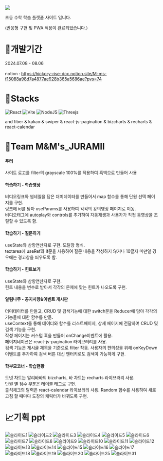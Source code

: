<img src="https://github.com/user-attachments/assets/b649a782-8475-4aa9-8623-560dfad44bc1" />

초등 수학 학습 플랫폼 사이트 입니다. 

(반응형 구현 및 PWA 적용이 완료되었습니다.)

# 👻개발기간
2024.07.08 - 08.06
<br/><br/>notion : https://hickory-rise-dcc.notion.site/M-ms-f15088a98d7a4877ae928b365a5686ae?pvs=74

# 👻Stacks
![React](https://img.shields.io/badge/react-%2320232a.svg?style=for-the-badge&logo=react&logoColor=%2361DAFB)
![Vite](https://img.shields.io/badge/vite-%23646CFF.svg?style=for-the-badge&logo=vite&logoColor=white)
![NodeJS](https://img.shields.io/badge/node.js-6DA55F?style=for-the-badge&logo=node.js&logoColor=white)
![Threejs](https://img.shields.io/badge/threejs-black?style=for-the-badge&logo=three.js&logoColor=white)

and fiber & kakao & swiper & react-js-pagination & bizcharts & recharts & react-calendar


# 👻Team M&M's_JURAMII

#### 푸터
사이트 로고를 filter의 grayscale 100%를 적용하여 흑백으로 만들어 사용

#### 학습하기 - 학습영상
비디오링크와 썸네일을 담은 더미데이터를 만들어서 map 함수를 통해 단원 선택 페이지를 구현.
<br/>링크에 id를 담아 useParams를 사용하여 각각의 강의영상 페이지로 이동.
<br/>비디오태그에 autoplay와 controls를 추가하여 자동재생과 사용자가 직접 동영상을 조절할 수 있도록 함.

#### 학습하기 - 질문하기
useState와 삼항연산자로 구현. 모달창 형식.
<br/>textarea에 useRef와 if문을 사용하여 질문 내용을 작성하지 않거나 10글자 미만일 경우에는 경고창을 띄우도록 함.

#### 학습하기 - 힌트보기
useState와 삼항연산자로 구현. 
<br/>힌트 내용을 변수로 받아서 각각의 문제에 맞는 힌트가 나오도록 구현.

#### 알림나무 - 공지사항&이벤트 게시판
더미데이터를 만들고, CRUD 및 검색기능에 대한 switch문을 Reducer에 담아 각각의 기능들에 대한 함수를 만듦. 
<br/>useContext를 통해 데이터와 함수를 리스트페이지, 상세 페이지에 전달하여 CRUD 및 검색 기능을 구현. 
<br/>작성 페이지는 커스텀 훅을 만들어 onChange이벤트에 활용.
<br/>페이지네이션은 react-js-pagination 라이브러리를 사용.
<br/>검색 기능은 게시글 제목을 기준으로 filter 작동. 사용자의 편의성을 위해 onKeyDown 이벤트를 추가하여 검색 버튼 대신 엔터키로도 검색이 가능하게 구현.

#### 학부모코너 - 학습현황
도넛 차트는 알리바바의 bizcharts, 바 차트는 recharts 라이브러리 사용.
<br/>단원 별 점수 부분은 테이블 태그로 구현.
<br/>출석체크의 달력은 react-calendar 라이브러리 사용. Random 함수를 사용하여 새로고침 할 때마다 도장의 캐릭터가 바뀌도록 구현.


# 📈기획 ppt
![슬라이드1](https://github.com/user-attachments/assets/eeabe1cd-c2ad-47f2-b58c-6a50811317d2)
![슬라이드2](https://github.com/user-attachments/assets/18f41891-dc3d-4f12-89af-413e2c73ba0e)
![슬라이드3](https://github.com/user-attachments/assets/36d37202-d544-4019-9186-fd3477276d65)
![슬라이드4](https://github.com/user-attachments/assets/0e264b3a-c135-4f02-ae4a-30a5976d7751)
![슬라이드5](https://github.com/user-attachments/assets/cd6ab584-59b5-4574-97d6-4b1bbb810b4b)
![슬라이드6](https://github.com/user-attachments/assets/25e77d8b-f121-43eb-9239-5d009a826b65)
![슬라이드7](https://github.com/user-attachments/assets/6cb76b16-6326-4ac7-a420-b4a9902d1ee8)
![슬라이드8](https://github.com/user-attachments/assets/bc01792a-0cec-4273-8c64-0d478c2097f2)
![슬라이드9](https://github.com/user-attachments/assets/44631515-f1b4-4875-a92c-e58536980975)
![슬라이드10](https://github.com/user-attachments/assets/d01617a0-4959-4a50-a3d8-c961753ed4f9)
![슬라이드11](https://github.com/user-attachments/assets/10f459c8-b238-4c42-9702-91132b09fad3)
![슬라이드12](https://github.com/user-attachments/assets/2117c5f6-7392-4883-af86-ec7846516222)
![슬라이드13](https://github.com/user-attachments/assets/c75a5adf-113d-4d99-b397-5b7e0e4f4001)
![슬라이드14](https://github.com/user-attachments/assets/3a58fd73-2f61-4ec2-843e-40ab8137831f)
![슬라이드15](https://github.com/user-attachments/assets/3d354f07-8f2c-4a75-abc0-533414662380)
![슬라이드16](https://github.com/user-attachments/assets/56eba997-b84f-4777-9895-ff888af9f5a5)
![슬라이드17](https://github.com/user-attachments/assets/7bac1771-6901-497b-82e2-6d2250eb0dc9)
![슬라이드18](https://github.com/user-attachments/assets/2b4769a3-482e-4b35-a01f-64fe1550b3fb)
![슬라이드19](https://github.com/user-attachments/assets/46d775d1-03f4-4e50-b6dd-4c5f07138b16)
![슬라이드20](https://github.com/user-attachments/assets/7c0a1a1b-1570-4a79-a131-e07bf82f5285)
![슬라이드25](https://github.com/user-attachments/assets/db0cdec7-0bcd-4620-857b-3318ad71b8ff)
![슬라이드31](https://github.com/user-attachments/assets/93a54023-c341-40c8-86ba-d555a657a75c)
